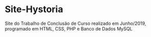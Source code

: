 # Site-Hystoria
Site do Trabalho de Conclusão de Curso realizado em Junho/2019, programado em HTML, CSS, PHP e Banco de Dados MySQL
